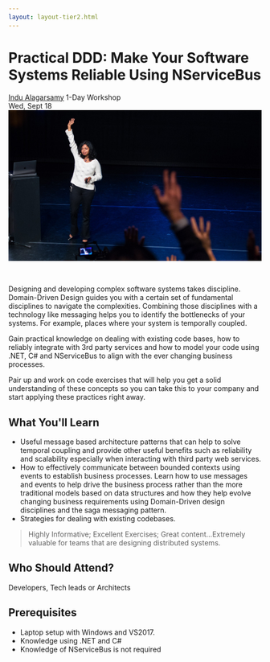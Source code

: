 ```yaml
---
layout: layout-tier2.html
---
```

<div class="container section workshop-single-page">
    <!-- begin workshop element -->
    <div class="row">
      <div class="col-xs-12 col-sm-2">
        <div class="speaker-container">
            <a href="../speakers/indu-alagarsamy.html"><div class="speaker-img indu-alagarsamy keep-color"></div></a>
            </div>
        </div>
        <div class="col-xs-12 col-sm-8 content"> 
            <h1 class="section-header">Practical DDD: Make Your Software Systems Reliable Using NServiceBus</h1>
            <span class="speaker-name"><a href="../speakers/indu-alagarsamy.html">Indu Alagarsamy</a></span>
            <span class="duration">1-Day Workshop<br>Wed, Sept 18</span>
            <!--<a class="btn get-ticket-btn" href="https://ti.to/eddd/explore-ddd-2019">GET YOUR TICKET</a>-->
            <img src="../img/workshop/Workshop-Indu-Alagarsamy.jpg" class="speaker--workshop-content-img" alt="" style="margin-bottom: 30px">
            <p>Designing and developing complex software systems takes discipline. Domain-Driven Design guides you with a certain set of fundamental disciplines to navigate the complexities. Combining those disciplines with a technology like messaging helps you to identify the bottlenecks of your systems. For example, places where your system is temporally coupled.</p> 
            <p>Gain practical knowledge on dealing with existing code bases, how to reliably integrate with 3rd party services and how to model your code using .NET, C# and NServiceBus to align with the ever changing business processes.</p>
            <p>Pair up and work on code exercises that will help you get a solid understanding of these concepts so you can take this to your company and start applying these practices right away.</p>
            <h2 class="speaker-subheader">What You'll Learn</h2>
            <ul>
                <li>Useful message based architecture patterns that can help to solve temporal coupling and provide other useful benefits such as reliability and scalability especially when interacting with third party web services. </li>
                <li>How to effectively communicate between bounded contexts using events to establish business processes.  Learn how to use messages and events to help drive the business process rather than the more traditional models based on data structures and how they help evolve changing business requirements using Domain-Driven design disciplines and the saga messaging pattern.</li>
                <li>Strategies for dealing with existing codebases.</li>            
            </ul>
            <blockquote>
                <p>Highly Informative; Excellent Exercises; Great content...Extremely valuable for teams that are designing distributed systems.</p>
            </blockquote>
            <h2 class="speaker-subheader">Who Should Attend?</h2>
            <p>Developers, Tech leads or Architects</p>
            <h2 class="speaker-subheader">Prerequisites</h2>
            <ul>
                <li>Laptop setup with Windows and VS2017.</li>
                <li>Knowledge using .NET and C#</li>
                <li>Knowledge of NServiceBus is not required</li>
            </ul>
            <!--<div class="col-xs-12" align="center">
                <a class="btn get-ticket-btn" href="https://ti.to/eddd/explore-ddd-2019">GET YOUR TICKET</a>
            </div>-->
            </div>
        </div>
    </div>
</div> <!-- container -->
